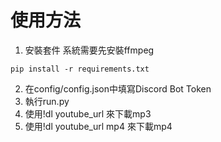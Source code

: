 # 使用方法
1. 安裝套件
系統需要先安裝ffmpeg
```
pip install -r requirements.txt
```
2. 在config/config.json中填寫Discord Bot Token
3. 執行run.py
4. 使用!dl youtube_url 來下載mp3
5. 使用!dl youtube_url mp4 來下載mp4
